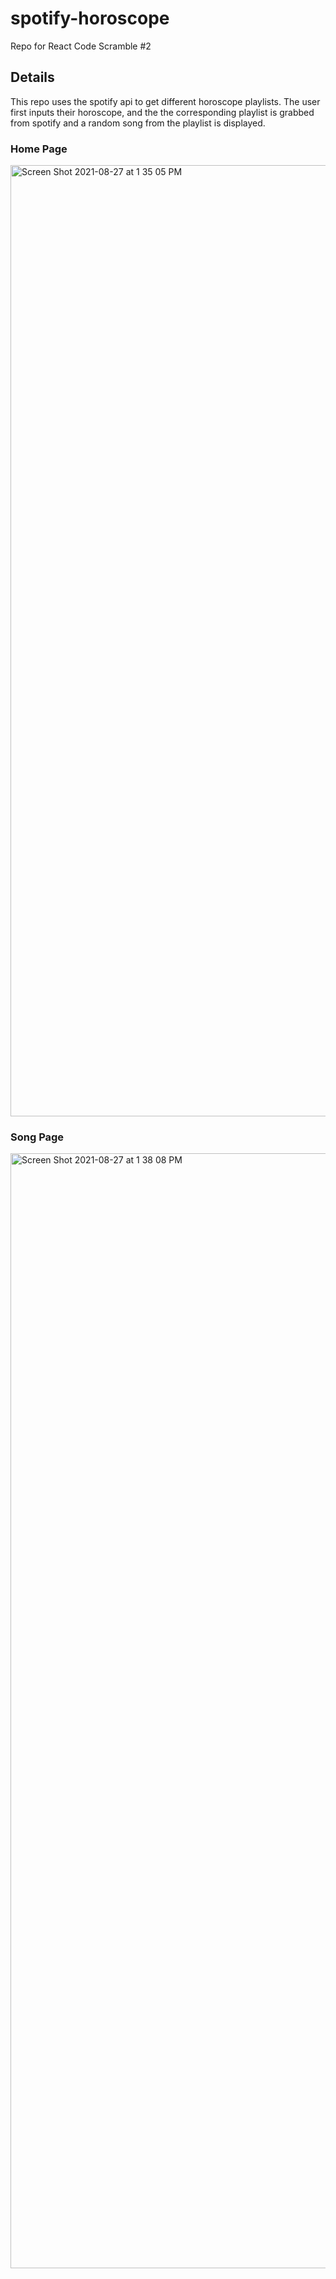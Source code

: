 # spotify-horoscope
Repo for React Code Scramble #2

## Details
This repo uses the spotify api to get different horoscope playlists. The user first inputs their horoscope, and the the corresponding playlist is grabbed from spotify and a random song from the playlist is displayed.

### Home Page
<img width="1522" alt="Screen Shot 2021-08-27 at 1 35 05 PM" src="https://user-images.githubusercontent.com/87023690/131167230-4cfb8f62-45cb-43ea-9873-f57cec1a326d.png">

### Song Page
<img width="1784" alt="Screen Shot 2021-08-27 at 1 38 08 PM" src="https://user-images.githubusercontent.com/87023690/131167354-cc6e2188-a446-45db-9ebb-21b4eb00451a.png">
